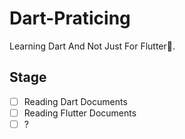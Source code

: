 # Dart-Praticing

Learning Dart And Not Just For Flutter🧸.

## Stage

- [ ] Reading Dart Documents
- [ ] Reading Flutter Documents
- [ ] ?